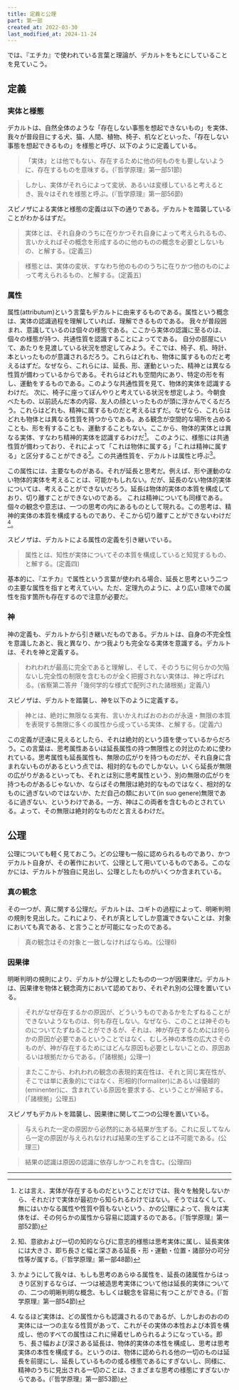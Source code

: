 ```yaml
---
title: 定義と公理
part: 第一部
created_at: 2022-03-30
last_modified_at: 2024-11-24
---
```

では、『エチカ』で使われている言葉と理論が、デカルトをもとにしていることを見ていこう。

## 定義

### 実体と様態

デカルトは、自然全体のような「存在しない事態を想起できないもの」を実体、我々が普段目にする犬、猫、人間、植物、椅子、机などといった、「存在しない事態を想起できるもの」を様態と呼び、以下のように定義している。

>「実体」とは他でもない、存在するために他の何ものをも要しないように、存在するものを意味する。(『哲学原理』第一部51節)

>しかし、実体がそれらによって変状、あるいは変様していると考えるとき、我々はそれを様態と呼ぶ。(『哲学原理』第一部56節)

スピノザによる実体と様態の定義は以下の通りである。デカルトを踏襲していることがわかるはずだ。

>実体とは、それ自身のうちに在りかつそれ自身によって考えられるもの、言いかえればその概念を形成するのに他のものの概念を必要としないもの、と解する。(定義三)

>様態とは、実体の変状、すなわち他のもののうちに在りかつ他のものによって考えられるもの、と解する。(定義五)

### 属性

属性(attributum)という言葉もデカルトに由来するものである。属性という概念は、実体の認識過程を理解していれば、理解できるものである。
我々が普段囲まれ、意識しているのは個々の様態である。ここから実体の認識に至るのは、個々の様態が持つ、共通性質を認識することによってである。
自分の部屋にいて、あたりを見渡している状況を想定してみよう。そこでは、椅子、机、時計、本といったものが意識されるだろう。これらはどれも、物体に属するものだと考えるはずだ。なぜなら、これらには、延長、形、運動といった、精神とは異なる性質が備わっているからである。それらはどれも空間内にあり、特定の形を有し、運動をするものである。このような共通性質を見て、物体的実体を認識するわけだ。
次に、椅子に座ってぼんやりと考えている状況を想定しよう。今朝食べたもの、以前読んだ本の内容、友人の顔といったものが頭に浮かんでくるだろう。これらはどれも、精神に属するものだと考えるはずだ。なぜなら、これらはどれも物体とは異なる性質を持つからである。ある観念が空間的な場所を占めることも、形を有することも、運動することもない。ここから、物体的実体とは異なる実体、すなわち精神的実体を認識するわけだ[^ref1]。
このように、様態には共通性質が備わっており、それによって「これは物体に属する」「これは精神に属する」と区分することができる[^ref2]。この共通性質を、デカルトは属性と呼ぶ[^ref3]。

[^ref1]:とは言え、実体が存在するものだということだけでは、我々を触発しないから、それだけで実体が最初から知られるわけではない。そうではなくして、無にはいかなる属性や性質や質もないという、かの公理によって、我々は実体をば、その何らかの属性から容易に認識するのである。(『哲学原理』第一部52節)

[^ref2]:知、意欲および一切の知的ならびに意志的様態は思考実体に属し、延長実体には大きさ、即ち長さと幅と深さある延長・形・運動・位置・諸部分の可分性等が属する。(『哲学原理』第一部48節)

[^ref3]:かようにして我々は、もしも思考のあらゆる属性を、延長の諸属性からはっきり区別するならば、一つは被造思考実体について他は延長的実体についての、二つの明晰判明な概念、もしくは観念を容易に有つことができる。(『哲学原理』第一部54節)

この属性には、主要なものがある。それが延長と思考だ。例えば、形や運動のない物体的実体を考えることは、可能かもしれない。だが、延長のない物体的実体については、考えることができないだろう。延長は物体的実体の本質を構成しており、切り離すことができないのである。
これは精神についても同様である。個々の観念や意志は、一つの思考の内にあるものとして現れる。この思考は、精神的実体の本質を構成するものであり、そこから切り離すことができないわけだ[^ref4]。

[^ref4]:なるほど実体は、どの属性からも認識されるのであるが、しかしおのおのの実体には一つの主なる性質があって、これがその実体の本性および本質を構成し、他のすべての属性はこれに帰着せしめられるようになっている。即ち、長さ幅および深さある延長は、物体的実体の本性を構成し、思考は思考実体の本性を構成する。というのは、物体に認められる他の一切のものは延長を前提にし、延長しているものの或る様態であるにすぎないし、同様に、精神のうちに見出される一切のことは、さまざまな思考の様態にすぎないからである。(『哲学原理』第一部53節)

スピノザは、デカルトによる属性の定義を引き継いでいる。

>属性とは、知性が実体についてその本質を構成していると知覚するもの、と解する。(定義四)

基本的に、『エチカ』で属性という言葉が使われる場合、延長と思考という二つの主要な属性を指すと考えていい。ただ、定理九のように、より広い意味での属性を指す箇所も存在するので注意が必要だ。

### 神

神の定義も、デカルトから引き継いだものである。デカルトは、自身の不完全性を意識したあと、我と異なり、かつ我よりも完全なる実体を意識する。デカルトは、それを神と定義する。

>われわれが最高に完全であると理解し、そして、そのうちに何らかの欠陥ないし完全性の制限を含むものが全く把握されない実体は、神と呼ばれる。(省察第二答弁「幾何学的な様式で配列された諸根拠」定義八)

スピノザは、デカルトを踏襲し、神を以下のように定義する。

>神とは、絶対に無限なる実有、言いかえればおのおのが永遠・無限の本質を表現する無限に多くの属性から成っている実体、と解する。(定義六)

この定義が迂遠に見えるとしたら、それは絶対的という語を使っているからだろう。この言葉は、思考属性あるいは延長属性の持つ無限性との対比のために使われている。思考属性も延長属性も、無限の広がりを持つものだが、それ自身に含まれないものがあるという点では、相対的なものでしかない。いくら延長が無限の広がりがあるといっても、それとは別に思考属性という、別の無限の広がりを持つものがあるじゃないか、ならばその無限は絶対的なものではなく、相対的なものに過ぎないのではないか、ただ自己の類において(in suo genere)無限であるに過ぎない、というわけである。一方、神はこの両者を含むものとされている。よって、その無限は絶対的なものだと言えるわけだ。

## 公理

公理についても軽く見ておこう。どの公理も一般に認められるものであり、かつデカルト自身が、その著作において、公理として用いているものである。このなかには、デカルトが独自に見出し、公理としたものがいくつか含まれている。

### 真の観念

その一つが、真に関する公理だ。デカルトは、コギトの過程によって、明晰判明の規則を見出した。これにより、それが真としてしか意識できないことは、対象においても真である、と言うことが可能になったのである。

>真の観念はその対象と一致しなければならぬ。(公理6)

### 因果律

明晰判明の規則により、デカルトが公理としたものの一つが因果律だ。デカルトは、因果律を物体と観念両方において認めており、それぞれ別の公理を置いている。

>それがなぜ存在するかの原因が、どういうものであるかをたずねることができないようなものは、何も存在しない。なぜなら、このことは神そのものについてたずねることができるが、それは、神が存在するためには何らかの原因が必要であるということではなく、むしろ神の本性の広大さそのものが、神が存在するためにはどんな原因も必要としないことの、原因あるいは根拠だからである。(「諸根拠」公理一) 

>またここから、われわれの観念の表現的実在性は、それと同じ実在性が、そこでは単に表象的にではなく、形相的(formaliter)にあるいは優越的(eminenter)に、含まれている原因を要求する、ということが帰結する。(「諸根拠」公理五) 

スピノザもデカルトを踏襲し、因果律に関して二つの公理を置いている。

>与えられた一定の原因から必然的にある結果が生ずる。これに反してなんら一定の原因が与えられなければ結果の生ずることは不可能である。(公理三) 

>結果の認識は原因の認識に依存しかつこれを含む。(公理四) 

---
